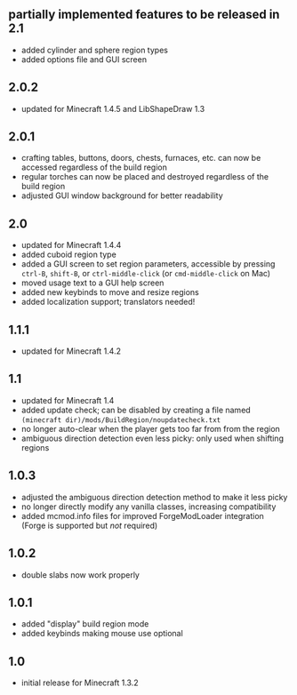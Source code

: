 ## partially implemented features to be released in 2.1
- added cylinder and sphere region types
- added options file and GUI screen

## 2.0.2
- updated for Minecraft 1.4.5 and LibShapeDraw 1.3

## 2.0.1
- crafting tables, buttons, doors, chests, furnaces, etc. can now be accessed
  regardless of the build region
- regular torches can now be placed and destroyed regardless of the build region
- adjusted GUI window background for better readability

## 2.0
- updated for Minecraft 1.4.4
- added cuboid region type
- added a GUI screen to set region parameters, accessible by pressing `ctrl-B`,
  `shift-B`, or `ctrl-middle-click` (or `cmd-middle-click` on Mac)
- moved usage text to a GUI help screen
- added new keybinds to move and resize regions
- added localization support; translators needed!

## 1.1.1
- updated for Minecraft 1.4.2

## 1.1
- updated for Minecraft 1.4
- added update check; can be disabled by creating a file named
  `(minecraft dir)/mods/BuildRegion/noupdatecheck.txt`
- no longer auto-clear when the player gets too far from from the region
- ambiguous direction detection even less picky: only used when shifting regions

## 1.0.3
- adjusted the ambiguous direction detection method to make it less picky
- no longer directly modify any vanilla classes, increasing compatibility
- added mcmod.info files for improved ForgeModLoader integration (Forge is
  supported but *not* required)

## 1.0.2
- double slabs now work properly

## 1.0.1
- added "display" build region mode
- added keybinds making mouse use optional

## 1.0
- initial release for Minecraft 1.3.2

